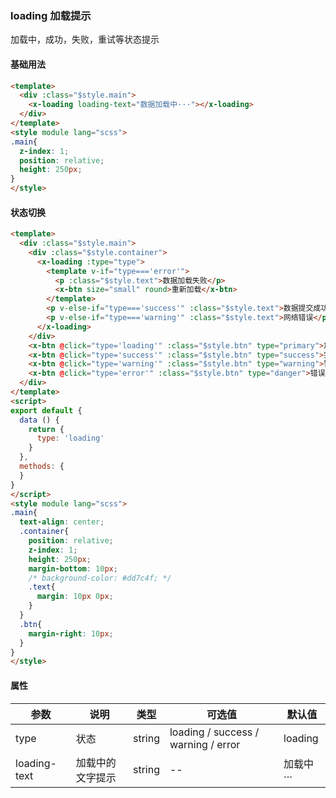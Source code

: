 ### loading 加载提示
加载中，成功，失败，重试等状态提示

#### 基础用法
``` html
<template>
  <div :class="$style.main">
    <x-loading loading-text="数据加载中···"></x-loading>
  </div>
</template>
<style module lang="scss">
.main{
  z-index: 1;
  position: relative;
  height: 250px;
}
</style>
```

#### 状态切换
``` html
<template>
  <div :class="$style.main">
    <div :class="$style.container">
      <x-loading :type="type">
        <template v-if="type==='error'">
          <p :class="$style.text">数据加载失败</p>
          <x-btn size="small" round>重新加载</x-btn>
        </template>
        <p v-else-if="type==='success'" :class="$style.text">数据提交成功</p>
        <p v-else-if="type==='warning'" :class="$style.text">网络错误</p>
      </x-loading>
    </div>
    <x-btn @click="type='loading'" :class="$style.btn" type="primary">加载 状态</x-btn>
    <x-btn @click="type='success'" :class="$style.btn" type="success">完成 状态</x-btn>
    <x-btn @click="type='warning'" :class="$style.btn" type="warning">警告 状态</x-btn>
    <x-btn @click="type='error'" :class="$style.btn" type="danger">错误 状态</x-btn>
  </div>
</template>
<script>
export default {
  data () {
    return {
      type: 'loading'
    }
  },
  methods: {
  }
}
</script>
<style module lang="scss">
.main{
  text-align: center;
  .container{
    position: relative;
    z-index: 1;
    height: 250px;
    margin-bottom: 10px;
    /* background-color: #dd7c4f; */
    .text{
      margin: 10px 0px;
    }
  }
  .btn{
    margin-right: 10px;
  }
}
</style>
```

#### 属性
| 参数      | 说明    | 类型      | 可选值       | 默认值   |
|---------- |-------- |---------- |-------------  |-------- |
| type     | 状态   | string  |   loading / success / warning / error |    loading     |
| loading-text     | 加载中的文字提示   | string  |   --  |    加载中···     |